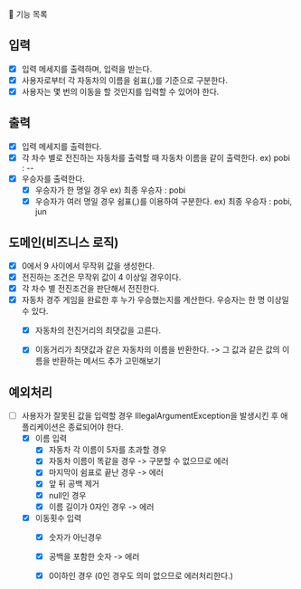 🚀 기능 목록

## 입력
- [x] 입력 메세지를 출력하며, 입력을 받는다.
- [x] 사용자로부터 각 자동차의 이름을 쉼표(,)를 기준으로 구분한다. 
- [x] 사용자는 몇 번의 이동을 할 것인지를 입력할 수 있어야 한다.

## 출력
- [x] 입력 메세지를 출력한다.
- [x] 각 차수 별로 전진하는 자동차를 출력할 때 자동차 이름을 같이 출력한다. ex) pobi : --
- [x] 우승자를 출력한다. 
  - [x] 우승자가 한 명일 경우 ex) 최종 우승자 : pobi
  - [x] 우승자가 여러 명일 경우 쉼표(,)를 이용하여 구분한다. ex) 최종 우승자 : pobi, jun

## 도메인(비즈니스 로직) 
- [x] 0에서 9 사이에서 무작위 값을 생성한다. 
- [x] 전진하는 조건은 무작위 값이 4 이상일 경우이다.
- [x] 각 차수 별 전진조건을 판단해서 전진한다.
- [x] 자동차 경주 게임을 완료한 후 누가 우승했는지를 계산한다. 우승자는 한 명 이상일 수 있다.
  - [x] 자동차의 전진거리의 최댓값을 고른다.
  - [x] 이동거리가 최댓값과 같은 자동차의 이름을 반환한다. -> 그 값과 같은 값의 이름을 반환하는 메서드 추가 고민해보기


## 예외처리
- [ ] 사용자가 잘못된 값을 입력할 경우 IllegalArgumentException을 발생시킨 후 애플리케이션은 종료되어야 한다.
  - [x] 이름 입력
    - [x] 자동차 각 이름이 5자를 초과할 경우
    - [x] 자동차 이름이 똑같을 경우 -> 구분할 수 없으므로 에러
    - [x] 마지막이 쉼표로 끝난 경우 -> 에러
    - [x] 앞 뒤 공백 제거 
    - [x] null인 경우
    - [x] 이름 길이가 0자인 경우 -> 에러
  - [x] 이동횟수 입력
    - [x] 숫자가 아닌경우
    - [x] 공백을 포함한 숫자 -> 에러
    - [x] 0이하인 경우 (0인 경우도 의미 없으므로 에러처리한다.)
  

